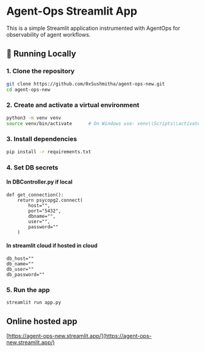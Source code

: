 # Agent-Ops Streamlit App

This is a simple Streamlit application instrumented with AgentOps for observability of agent workflows.

## 🔧 Running Locally

### 1. **Clone the repository**

```bash
git clone https://github.com/0xSushmitha/agent-ops-new.git
cd agent-ops-new
```

### 2. **Create and activate a virtual environment**

```bash
python3 -m venv venv
source venv/bin/activate      # On Windows use: venv\\Scripts\\activate
```

### 3. **Install dependencies**

```bash
pip install -r requirements.txt
```

### 4. **Set DB secrets**

#### In DBController.py if local
  ```
  def get_connection():
      return psycopg2.connect(
          host="",
          port="5432",
          dbname="",
          user="",
          password=""
      )
  ```
#### In streamlit cloud if hosted in cloud
  ```
  db_host=""
  db_name=""
  db_user=""
  db_password=""
  ```

### 5. **Run the app**

   ```
   streamlit run app.py
   ```

## Online hosted app

[https://agent-ops-new.streamlit.app/](https://agent-ops-new.streamlit.app/)


